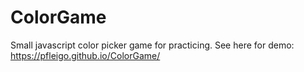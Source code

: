 # ColorGame
Small javascript color picker game for practicing. See here for demo: https://pfleigo.github.io/ColorGame/
